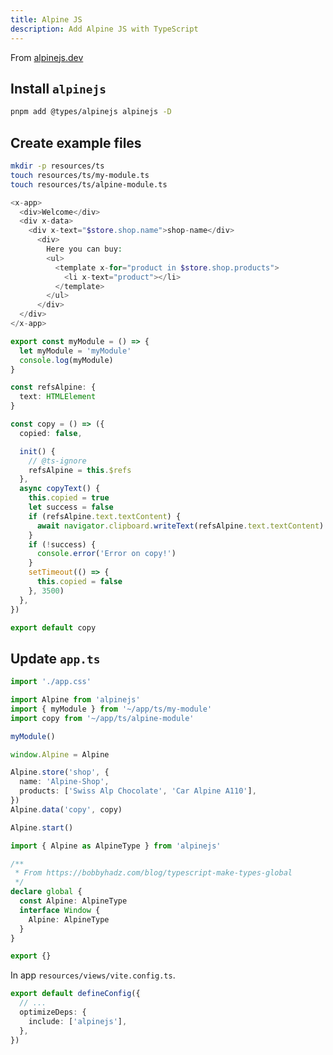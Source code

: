```yaml
---
title: Alpine JS
description: Add Alpine JS with TypeScript
---
```


From [alpinejs.dev](https://alpinejs.dev/)

## Install `alpinejs`

```bash
pnpm add @types/alpinejs alpinejs -D
```

## Create example files

```bash
mkdir -p resources/ts
touch resources/ts/my-module.ts
touch resources/ts/alpine-module.ts
```

```php [resources/views/pages/index.blade.php]
<x-app>
  <div>Welcome</div>
  <div x-data>
    <div x-text="$store.shop.name">shop-name</div>
      <div>
        Here you can buy:
        <ul>
          <template x-for="product in $store.shop.products">
            <li x-text="product"></li>
          </template>
        </ul>
      </div>
  </div>
</x-app>
```

```ts [resources/ts/my-module.ts]
export const myModule = () => {
  let myModule = 'myModule'
  console.log(myModule)
}
```

```ts [resources/ts/alpine-module.ts]
const refsAlpine: {
  text: HTMLElement
}

const copy = () => ({
  copied: false,

  init() {
    // @ts-ignore
    refsAlpine = this.$refs
  },
  async copyText() {
    this.copied = true
    let success = false
    if (refsAlpine.text.textContent) {
      await navigator.clipboard.writeText(refsAlpine.text.textContent).then(() => (success = true))
    }
    if (!success) {
      console.error('Error on copy!')
    }
    setTimeout(() => {
      this.copied = false
    }, 3500)
  },
})

export default copy
```

## Update `app.ts`

```ts [resources/app.ts]
import './app.css'

import Alpine from 'alpinejs'
import { myModule } from '~/app/ts/my-module'
import copy from '~/app/ts/alpine-module'

myModule()

window.Alpine = Alpine

Alpine.store('shop', {
  name: 'Alpine-Shop',
  products: ['Swiss Alp Chocolate', 'Car Alpine A110'],
})
Alpine.data('copy', copy)

Alpine.start()
```

```ts [resources/views/global.d.ts]
import { Alpine as AlpineType } from 'alpinejs'

/**
 * From https://bobbyhadz.com/blog/typescript-make-types-global
 */
declare global {
  const Alpine: AlpineType
  interface Window {
    Alpine: AlpineType
  }
}

export {}
```

In app `resources/views/vite.config.ts`.

```ts [vite.config.ts]
export default defineConfig({
  // ...
  optimizeDeps: {
    include: ['alpinejs'],
  },
})
```
